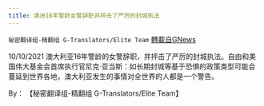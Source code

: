 ```yaml
---
title: 澳洲16年警龄女警辞职并抨击了严厉的封城执法
---
```

`秘密翻译组-精翻组 G-Translators/Elite Team` [轉載自GNews](https://gnews.org/zh-hans/1588945/)

10/10/2021 澳大利亚16年警龄的女警辞职，并抨击了严厉的封城执法。自由和美国伟大基金会首席执行官尼克·亚当斯：如长期封城等基于恐惧的政策类型可能会蔓延到世界各地，澳大利亚发生的事情对全世界的人都是一个警告。

By： 【秘密翻译组-精翻组 G-Translators/Elite Team】
